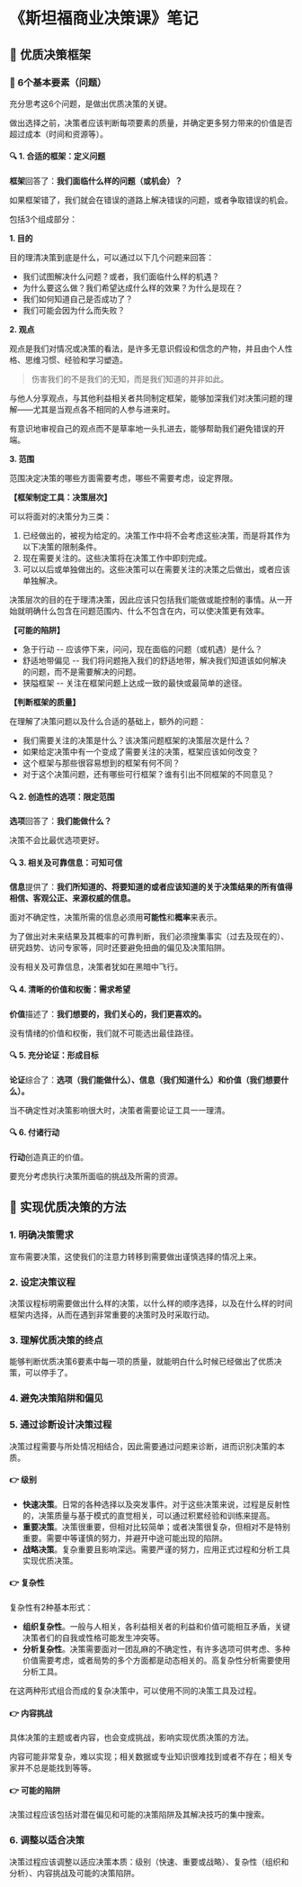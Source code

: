 # 《斯坦福商业决策课》笔记

## :pushpin: 优质决策框架

### :triangular_flag_on_post: 6个基本要素（问题）

充分思考这6个问题，是做出优质决策的关键。

做出选择之前，决策者应该判断每项要素的质量，并确定更多努力带来的价值是否超过成本（时间和资源等）。

#### :mag: 1. 合适的框架：定义问题

**框架**回答了：**我们面临什么样的问题（或机会）？**

如果框架错了，我们就会在错误的道路上解决错误的问题，或者争取错误的机会。

包括3个组成部分：

**1. 目的**

目的理清决策到底是什么，可以通过以下几个问题来回答：

- 我们试图解决什么问题？或者，我们面临什么样的机遇？
- 为什么要这么做？我们希望达成什么样的效果？为什么是现在？
- 我们如何知道自己是否成功了？
- 我们可能会因为什么而失败？

**2. 观点**

观点是我们对情况或决策的看法，是许多无意识假设和信念的产物，并且由个人性格、思维习惯、经验和学习塑造。

> 伤害我们的不是我们的无知，而是我们知道的并非如此。

与他人分享观点，与其他利益相关者共同制定框架，能够加深我们对决策问题的理解——尤其是当观点各不相同的人参与进来时。

有意识地审视自己的观点而不是草率地一头扎进去，能够帮助我们避免错误的开端。

**3. 范围**

范围决定决策的哪些方面需要考虑，哪些不需要考虑，设定界限。


**【框架制定工具：决策层次】**

可以将面对的决策分为三类：

1. 已经做出的，被视为给定的。决策工作中将不会考虑这些决策，而是将其作为以下决策的限制条件。
2. 现在需要关注的。这些决策将在决策工作中即刻完成。
3. 可以以后或单独做出的。这些决策可以在需要关注的决策之后做出，或者应该单独解决。

决策层次的目的在于理清决策，因此应该只包括我们能做或能控制的事情。从一开始就明确什么包含在问题范围内、什么不包含在内，可以使决策更有效率。

**【可能的陷阱】**

- 急于行动 -- 应该停下来，问问，现在面临的问题（或机遇）是什么？
- 舒适地带偏见 -- 我们将问题拖入我们的舒适地带，解决我们知道该如何解决的问题，而不是需要解决的问题。
- 狭隘框架 -- 关注在框架问题上达成一致的最快或最简单的途径。

**【判断框架的质量】**

在理解了决策问题以及什么合适的基础上，额外的问题：

- 我们需要关注的决策是什么？该决策问题框架的决策层次是什么？
- 如果给定决策中有一个变成了需要关注的决策，框架应该如何改变？
- 这个框架与那些很容易想到的框架有何不同？
- 对于这个决策问题，还有哪些可行框架？谁有引出不同框架的不同意见？

#### :mag: 2. 创造性的选项：限定范围

**选项**回答了：**我们能做什么？**

决策不会比最优选项更好。

#### :mag: 3. 相关及可靠信息：可知可信

**信息**提供了：**我们所知道的、将要知道的或者应该知道的关于决策结果的所有值得相信、客观公正、来源权威的信息。**

面对不确定性，决策所需的信息必须用**可能性**和**概率**来表示。

为了做出对未来结果及其概率的可靠判断，我们必须搜集事实（过去及现在的）、研究趋势、访问专家等，同时还要避免扭曲的偏见及决策陷阱。

没有相关及可靠信息，决策者犹如在黑暗中飞行。

#### :mag: 4. 清晰的价值和权衡：需求希望

**价值**描述了：**我们想要的，我们关心的，我们更喜欢的。**

没有情绪的价值和权衡，我们就不可能选出最佳路径。

#### :mag: 5. 充分论证：形成目标

**论证**综合了：**选项（我们能做什么）、信息（我们知道什么）和价值（我们想要什么）。**

当不确定性对决策影响很大时，决策者需要论证工具一一理清。

#### :mag: 6. 付诸行动

**行动**创造真正的价值。

要充分考虑执行决策所面临的挑战及所需的资源。

## :pushpin: 实现优质决策的方法

### 1. 明确决策需求

宣布需要决策，这使我们的注意力转移到需要做出谨慎选择的情况上来。

### 2. 设定决策议程

决策议程标明需要做出什么样的决策，以什么样的顺序选择，以及在什么样的时间框架内选择，从而在遇到非常重要的决策时及时采取行动。

### 3. 理解优质决策的终点

能够判断优质决策6要素中每一项的质量，就能明白什么时候已经做出了优质决策，可以停手了。

### 4. 避免决策陷阱和偏见

### 5. 通过诊断设计决策过程

决策过程需要与所处情况相结合，因此需要通过问题来诊断，进而识别决策的本质。

#### :point_right: 级别

- **快速决策**。日常的各种选择以及突发事件。对于这些决策来说，过程是反射性的，决策质量与基于模式的直觉相关，可以通过积累经验和训练来提高。
- **重要决策**。决策很重要，但相对比较简单；或者决策很复杂，但相对不是特别重要。需要中等谨慎的努力，并避开中途可能出现的陷阱。
- **战略决策**。复杂重要且影响深远。需要严谨的努力，应用正式过程和分析工具实现优质决策。

#### :point_right: 复杂性

复杂性有2种基本形式：

- **组织复杂性**。一般与人相关，各利益相关者的利益和价值可能相互矛盾，关键决策者们的自我或性格可能发生冲突等。
- **分析复杂性**。决策需要面对一团乱麻的不确定性，有许多选项可供考虑、多种价值需要考虑，或者局势的多个方面都是动态相关的。高复杂性分析需要使用分析工具。

在这两种形式组合而成的复杂决策中，可以使用不同的决策工具及过程。

#### :point_right: 内容挑战

具体决策的主题或者内容，也会变成挑战，影响实现优质决策的方法。

内容可能非常复杂，难以实现；相关数据或专业知识很难找到或者不存在；相关专家并不总是能找到等等。

#### :point_right: 可能的陷阱

决策过程应该包括对潜在偏见和可能的决策陷阱及其解决技巧的集中搜索。

### 6. 调整以适合决策

决策过程应该调整以适应决策本质：级别（快速、重要或战略）、复杂性（组织和分析）、内容挑战及可能的决策陷阱。
